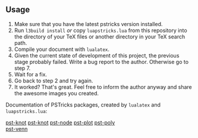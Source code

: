 ## Usage

  1. Make sure that you have the latest pstricks version installed.
  2. Run `l3build install` *or* copy `luapstricks.lua` from this repository into the directory of your TeX files or another directory in your TeX search path.
  3. Compile your document with `lualatex`.
  4. Given the current state of development of this project, the previous stage probably failed. Write a bug report to the author. Otherwise go to step 7.
  5. Wait for a fix.
  6. Go back to step 2 and try again.
  7. It worked? That's great. Feel free to inform the author anyway and share the awesome images you created.


Documentation of PSTricks packages, created by `lualatex` and `luapstricks.lua`:

  [pst-knot](https://hvoss.org/PSTexa/pst-func-doc.pdf)
  [pst-knot](https://hvoss.org/PSTexa/pst-knot-doc.pdf)
  [pst-node](https://hvoss.org/PSTexa/pst-node-doc.pdf)
  [pst-plot](https://hvoss.org/PSTexa/pst-plot-doc.pdf)
  [pst-poly](https://hvoss.org/PSTexa/pst-poly-doc.pdf)  
  [pst-venn](https://hvoss.org/PSTexa/pst-venn-doc.pdf)  
